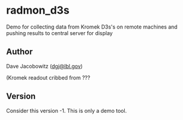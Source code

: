 # radmon_d3s

Demo for collecting data from Kromek D3s's on remote machines and pushing
results to central server for display

## Author

Dave Jacobowitz (dgj@lbl.gov)

(Kromek readout cribbed from ???

## Version

Consider this version -1. This is only a demo tool.
